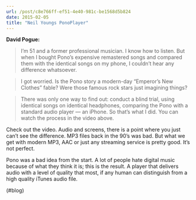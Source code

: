 ```yaml
---
url: /post/c8e766ff-ef51-4e40-981c-be1568d5b824
date: 2015-02-05
title: "Neil Youngs PonoPlayer"
---
```


**David Pogue:**



> I’m 51 and a former professional musician. I know how to listen. But when I bought Pono’s expensive remastered songs and compared them with the identical songs on my phone, I couldn’t hear any difference whatsoever.

> 

> I got worried. Is the Pono story a modern-day “Emperor’s New Clothes” fable? Were those famous rock stars just imagining things?

> 

> There was only one way to find out: conduct a blind trial, using identical songs on identical headphones, comparing the Pono with a standard audio player — an iPhone. So that’s what I did. You can watch the process in the video above. 



Check out the video. Audio and screens, there is a point where you just can&#8217;t see the difference. MP3 files back in the 90&#8217;s was bad. But what we get with modern MP3, AAC or just any streaming service is pretty good. It&#8217;s not perfect.



Pono was a bad idea from the start. A lot of people hate digital music because of what they think it is; this is the result. A player that delivers audio with a level of quality that most, if any human can distinguish from a high quality iTunes audio file.



(#blog)